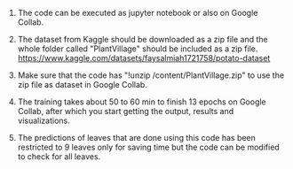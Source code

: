 1) The code can be executed as jupyter notebook or also on Google Collab.

2) The dataset from Kaggle should be downloaded as a zip file and the whole folder called "PlantVillage" should be included as a zip file.
https://www.kaggle.com/datasets/faysalmiah1721758/potato-dataset

3) Make sure that the code has "!unzip /content/PlantVillage.zip" to use the zip file as dataset in Google Collab.

4) The training takes about 50 to 60 min to finish 13 epochs on Google Collab, after which you start getting the output, results and visualizations. 

5) The predictions of leaves that are done using this code has been restricted to 9 leaves only for saving time but the code can be modified to check for all leaves.
